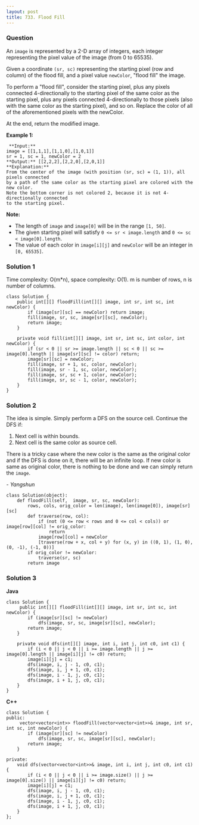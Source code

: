 ```yaml
---
layout: post
title: 733. Flood Fill
---
```

### Question
An `image` is represented by a 2-D array of integers, each integer
representing the pixel value of the image (from 0 to 65535).

Given a coordinate `(sr, sc)` representing the starting pixel (row and column)
of the flood fill, and a pixel value `newColor`, "flood fill" the image.

To perform a "flood fill", consider the starting pixel, plus any pixels
connected 4-directionally to the starting pixel of the same color as the
starting pixel, plus any pixels connected 4-directionally to those pixels
(also with the same color as the starting pixel), and so on. Replace the color
of all of the aforementioned pixels with the newColor.

At the end, return the modified image.

 **Example 1:**  

    
    
     **Input:** 
    image = [[1,1,1],[1,1,0],[1,0,1]]
    sr = 1, sc = 1, newColor = 2
    **Output:** [[2,2,2],[2,2,0],[2,0,1]]
    **Explanation:** 
    From the center of the image (with position (sr, sc) = (1, 1)), all pixels connected 
    by a path of the same color as the starting pixel are colored with the new color.
    Note the bottom corner is not colored 2, because it is not 4-directionally connected
    to the starting pixel.
    

**Note:**

* The length of `image` and `image[0]` will be in the range `[1, 50]`.
* The given starting pixel will satisfy `0 <= sr < image.length` and `0 <= sc < image[0].length`.
* The value of each color in `image[i][j]` and `newColor` will be an integer in `[0, 65535]`.

### Solution 1
Time complexity: O(m*n), space complexity: O(1). m is number of rows, n is
number of columns.

    
    
    class Solution {
        public int[][] floodFill(int[][] image, int sr, int sc, int newColor) {
            if (image[sr][sc] == newColor) return image;
            fill(image, sr, sc, image[sr][sc], newColor);
            return image;
        }
        
        private void fill(int[][] image, int sr, int sc, int color, int newColor) {
            if (sr < 0 || sr >= image.length || sc < 0 || sc >= image[0].length || image[sr][sc] != color) return;
            image[sr][sc] = newColor;
            fill(image, sr + 1, sc, color, newColor);
            fill(image, sr - 1, sc, color, newColor);
            fill(image, sr, sc + 1, color, newColor);
            fill(image, sr, sc - 1, color, newColor);
        }
    }
    


### Solution 2
The idea is simple. Simply perform a DFS on the source cell. Continue the DFS
if:

  1. Next cell is within bounds.
  2. Next cell is the same color as source cell.

There is a tricky case where the new color is the same as the original color
and if the DFS is done on it, there will be an infinite loop. If new color is
same as original color, there is nothing to be done and we can simply return
the `image`.

 _\- Yangshun_

    
    
    class Solution(object):
        def floodFill(self,  image, sr, sc, newColor):
            rows, cols, orig_color = len(image), len(image[0]), image[sr][sc]
            def traverse(row, col):
                if (not (0 <= row < rows and 0 <= col < cols)) or image[row][col] != orig_color:
                    return
                image[row][col] = newColor
                [traverse(row + x, col + y) for (x, y) in ((0, 1), (1, 0), (0, -1), (-1, 0))]
            if orig_color != newColor:
                traverse(sr, sc)
            return image
    


### Solution 3
**Java**

    
    
    class Solution {
         public int[][] floodFill(int[][] image, int sr, int sc, int newColor) {
            if (image[sr][sc] != newColor)
                dfs(image, sr, sc, image[sr][sc], newColor);
            return image;
        }
    
        private void dfs(int[][] image, int i, int j, int c0, int c1) {
            if (i < 0 || j < 0 || i >= image.length || j >= image[0].length || image[i][j] != c0) return;
            image[i][j] = c1;
            dfs(image, i, j - 1, c0, c1);
            dfs(image, i, j + 1, c0, c1);
            dfs(image, i - 1, j, c0, c1);
            dfs(image, i + 1, j, c0, c1);
        }
    }
    

**C++**

    
    
    class Solution {
    public:
         vector<vector<int>> floodFill(vector<vector<int>>& image, int sr, int sc, int newColor) {
            if (image[sr][sc] != newColor)
                dfs(image, sr, sc, image[sr][sc], newColor);
            return image;
        }
    
    private:
        void dfs(vector<vector<int>>& image, int i, int j, int c0, int c1) {
            if (i < 0 || j < 0 || i >= image.size() || j >= image[0].size() || image[i][j] != c0) return;
            image[i][j] = c1;
            dfs(image, i, j - 1, c0, c1);
            dfs(image, i, j + 1, c0, c1);
            dfs(image, i - 1, j, c0, c1);
            dfs(image, i + 1, j, c0, c1);
        }
    };
    



